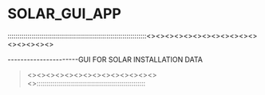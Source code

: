# SOLAR_GUI_APP
:::::::::::::::::::::::::::::::::::::::::::::::::::::::::::::::::::::<><><><><><><><><><><><><><><><><>

----------------------GUI FOR SOLAR INSTALLATION DATA

><><><><><><><><><><><><><><><>::::::::::::::::::::::::::::::::::::::::::::::::::::::
